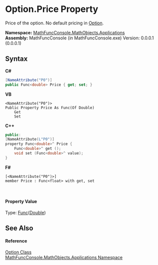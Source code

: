 # Option.Price Property 
 

Price of the option. No default pricing in <a href="03a5ddd0-9c60-07f4-42e6-a2afd39c4365">Option</a>.

**Namespace:**&nbsp;<a href="d9e4b2f9-9258-2f31-ca55-43e6b838bbc3">MathFuncConsole.MathObjects.Applications</a><br />**Assembly:**&nbsp;MathFuncConsole (in MathFuncConsole.exe) Version: 0.0.0.1 (0.0.0.1)

## Syntax

**C#**<br />
``` C#
[NameAttribute("P0")]
public Func<double> Price { get; set; }
```

**VB**<br />
``` VB
<NameAttribute("P0")>
Public Property Price As Func(Of Double)
	Get
	Set
```

**C++**<br />
``` C++
public:
[NameAttribute(L"P0")]
property Func<double>^ Price {
	Func<double>^ get ();
	void set (Func<double>^ value);
}
```

**F#**<br />
``` F#
[<NameAttribute("P0")>]
member Price : Func<float> with get, set

```

<br />

#### Property Value
Type: <a href="http://msdn2.microsoft.com/en-us/library/bb534960" target="_blank">Func</a>(<a href="http://msdn2.microsoft.com/en-us/library/643eft0t" target="_blank">Double</a>)

## See Also


#### Reference
<a href="03a5ddd0-9c60-07f4-42e6-a2afd39c4365">Option Class</a><br /><a href="d9e4b2f9-9258-2f31-ca55-43e6b838bbc3">MathFuncConsole.MathObjects.Applications Namespace</a><br />